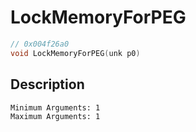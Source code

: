 # LockMemoryForPEG
```c
// 0x004f26a0
void LockMemoryForPEG(unk p0)
```
## Description
```
Minimum Arguments: 1
Maximum Arguments: 1
```
